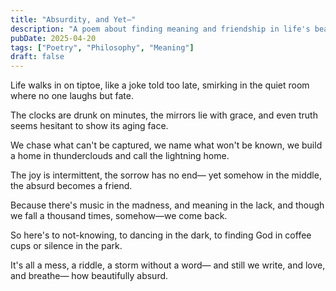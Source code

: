 ```yaml
---
title: "Absurdity, and Yet—"
description: "A poem about finding meaning and friendship in life's beautiful absurdity."
pubDate: 2025-04-20
tags: ["Poetry", "Philosophy", "Meaning"]
draft: false
---
```


Life walks in on tiptoe,
like a joke told too late,
smirking in the quiet room
where no one laughs but fate.

The clocks are drunk on minutes,
the mirrors lie with grace,
and even truth seems hesitant
to show its aging face.

We chase what can't be captured,
we name what won't be known,
we build a home in thunderclouds
and call the lightning home.

The joy is intermittent,
the sorrow has no end—
yet somehow in the middle,
the absurd becomes a friend.

Because there's music in the madness,
and meaning in the lack,
and though we fall a thousand times,
somehow—we come back.

So here's to not-knowing,
to dancing in the dark,
to finding God in coffee cups
or silence in the park.

It's all a mess, a riddle,
a storm without a word—
and still we write, and love, and breathe—
how beautifully absurd. 